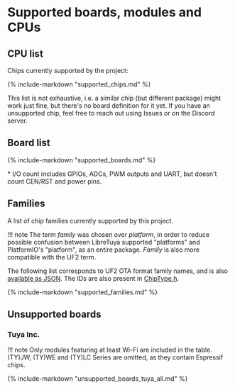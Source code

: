 # Supported boards, modules and CPUs

## CPU list

Chips currently supported by the project:

{%
   include-markdown "supported_chips.md"
%}

This list is not exhaustive, i.e. a similar chip (but different package) might work just fine, but there's no board definition for it yet.
If you have an unsupported chip, feel free to reach out using Issues or on the Discord server.

## Board list

{%
   include-markdown "supported_boards.md"
%}

\* I/O count includes GPIOs, ADCs, PWM outputs and UART, but doesn't count CEN/RST and power pins.

## Families

A list of chip families currently supported by this project.

!!! note
    The term *family* was chosen over *platform*, in order to reduce possible confusion between LibreTuya supported "platforms" and PlatformIO's "platform", as an entire package. *Family* is also more compatible with the UF2 term.

The following list corresponds to UF2 OTA format family names, and is also [available as JSON](../families.json). The IDs are also present in [ChipType.h](../ltapi/_chip_type_8h_source.md).

{%
   include-markdown "supported_families.md"
%}

## Unsupported boards

### Tuya Inc.

!!! note
    Only modules featuring at least Wi-Fi are included in the table. (TY)JW, (TY)WE and (TY)LC Series are omitted, as they contain Espressif chips.

{%
   include-markdown "unsupported_boards_tuya_all.md"
%}
